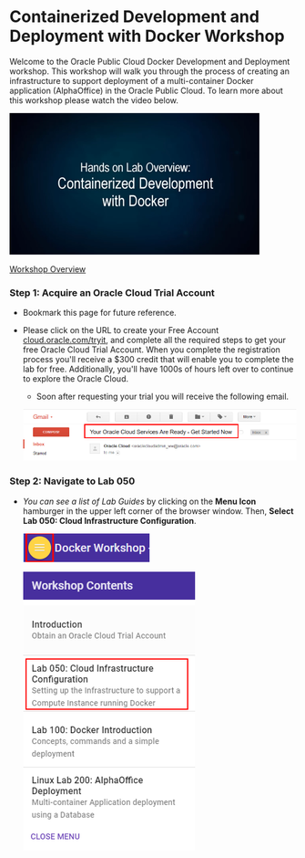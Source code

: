 # Containerized Development and Deployment with Docker Workshop

Welcome to the Oracle Public Cloud Docker Development and Deployment workshop. This workshop will walk you through the process of creating an infrastructure to support deployment of a multi-container Docker application (AlphaOffice) in the Oracle Public Cloud. 
To learn more about this workshop please watch the video below.

![](images/000jumpstart/JS5-2.PNG)

<a href="https://www.youtube.com/watch?v=ivNEREBsH9k&t=0s&index=3&list=PLPIzp-E1msrYGLKIgW3njO3uUkvXD0bAH" target="_video">Workshop Overview</a>

### **Step 1**: Acquire an Oracle Cloud Trial Account

- Bookmark this page for future reference.

- Please click on the URL to create your Free Account <a href="http://cloud.oracle.com/tryit&intcmp=DeveloperInnovation-HOL-11NOV17" target="_trial">cloud.oracle.com/tryit</a>, and complete all the required steps to get your free Oracle Cloud Trial Account. When you complete the registration process you'll receive a $300 credit that will enable you to complete the lab for free.  Additionally, you'll have 1000s of hours left over to continue to explore the Oracle Cloud.

  - Soon after requesting your trial you will receive the following email.

  ![](images/050Linux/code_9.png)

### **Step 2**: Navigate to Lab 050

- _You can see a list of Lab Guides_ by clicking on the **Menu Icon** hamburger in the upper left corner of the browser window. Then, **Select Lab 050: Cloud Infrastructure Configuration**.

  ![](images/Introham.png)

  ![](images/Introham2.png)